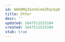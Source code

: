 ```yaml
---
id: WAKWMq3SeVmlAmZRqCbpB
title: Other
desc: ''
updated: 1647511525104
created: 1647511525104
stub: true
---
```





